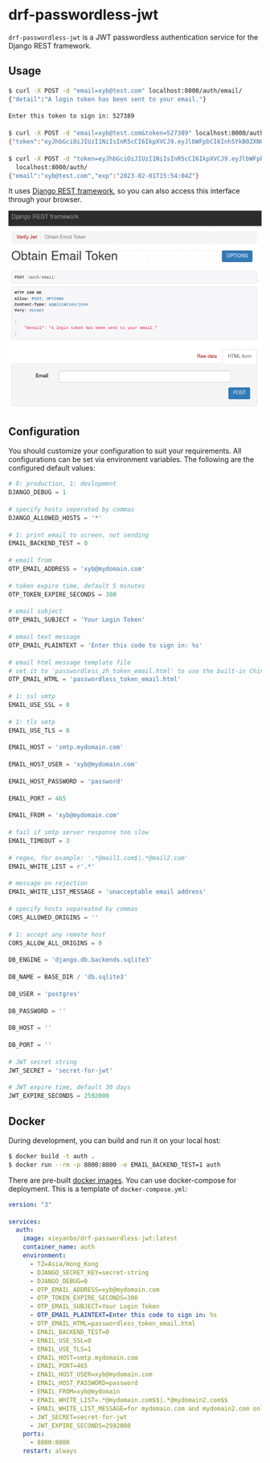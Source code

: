 # drf-passwordless-jwt

`drf-passwordless-jwt` is a JWT passwordless authentication service
for the Django REST framework.

## Usage

```sh
$ curl -X POST -d "email=xyb@test.com" localhost:8000/auth/email/
{"detail":"A login token has been sent to your email."}

Enter this token to sign in: 527389

$ curl -X POST -d "email=xyb@test.com&token=527389" localhost:8000/auth/jwt/
{"token":"eyJhbGciOiJIUzI1NiIsInR5cCI6IkpXVCJ9.eyJlbWFpbCI6Inh5YkB0ZXN0LmNvbSIsImV4cCI6MTY3NTI2Njg0NH0.a7RgJLEbeFSQeFZ93qjC2iHo_wabglwzBZ9fe9D-rfw","email":"xyb@test.com"}

$ curl -X POST -d "token=eyJhbGciOiJIUzI1NiIsInR5cCI6IkpXVCJ9.eyJlbWFpbCI6Inh5YkB0ZXN0LmNvbSIsImV4cCI6MTY3NTI2Njg0NH0.a7RgJLEbeFSQeFZ93qjC2iHo_wabglwzBZ9fe9D-rfw" \
  localhost:8000/auth/
{"email":"xyb@test.com","exp":"2023-02-01T15:54:04Z"}
```

It uses [Django REST framework](https://www.django-rest-framework.org/),
so you can also access this interface through your browser.

![](drf.webp)

## Configuration

You should customize your configuration to suit your requirements.
All configurations can be set via environment variables.
The following are the configured default values:

```python
# 0: production, 1: devlopment
DJANGO_DEBUG = 1

# specify hosts seperated by commas
DJANGO_ALLOWED_HOSTS = '*'

# 1: print email to screen, not sending
EMAIL_BACKEND_TEST = 0

# email from
OTP_EMAIL_ADDRESS = 'xyb@mydomain.com'

# token expire time, default 5 minutes
OTP_TOKEN_EXPIRE_SECONDS = 300

# email subject
OTP_EMAIL_SUBJECT = 'Your Login Token'

# email text message
OTP_EMAIL_PLAINTEXT = 'Enter this code to sign in: %s'

# email html message template file
# set it to 'passwordless_zh_token_email.html' to use the built-in Chinese template.
OTP_EMAIL_HTML = 'passwordless_token_email.html'

# 1: ssl smtp
EMAIL_USE_SSL = 0

# 1: tls smtp
EMAIL_USE_TLS = 0

EMAIL_HOST = 'smtp.mydomain.com'

EMAIL_HOST_USER = 'xyb@mydomain.com'

EMAIL_HOST_PASSWORD = 'password'

EMAIL_PORT = 465

EMAIL_FROM = 'xyb@mydomain.com'

# fail if smtp server response too slow
EMAIL_TIMEOUT = 3

# regex, for example: '.*@mail1.com$|.*@mail2.com'
EMAIL_WHITE_LIST = r'.*'

# message on rejection
EMAIL_WHITE_LIST_MESSAGE = 'unacceptable email address'

# specify hosts separeated by commas
CORS_ALLOWED_ORIGINS = ''

# 1: accept any remote host
CORS_ALLOW_ALL_ORIGINS = 0

DB_ENGINE = 'django.db.backends.sqlite3'

DB_NAME = BASE_DIR / 'db.sqlite3'

DB_USER = 'postgres'

DB_PASSWORD = ''

DB_HOST = ''

DB_PORT = ''

# JWT secret string
JWT_SECRET = 'secret-for-jwt'

# JWT expire time, default 30 days
JWT_EXPIRE_SECONDS = 2592000
```

## Docker

During development, you can build and run it on your local host:

```sh
$ docker build -t auth .
$ docker run --rm -p 8000:8000 -e EMAIL_BACKEND_TEST=1 auth
```

There are pre-built [docker images](https://hub.docker.com/r/xieyanbo/drf-passwordless-jwt).
You can use docker-compose for deployment.
This is a template of `docker-compose.yml`:

```yaml
version: "3"

services:
  auth:
    image: xieyanbo/drf-passwordless-jwt:latest
    container_name: auth
    environment:
      - TZ=Asia/Hong_Kong
      - DJANGO_SECRET_KEY=secret-string
      - DJANGO_DEBUG=0
      - OTP_EMAIL_ADDRESS=xyb@mydomain.com
      - OTP_TOKEN_EXPIRE_SECONDS=300
      - OTP_EMAIL_SUBJECT=Your Login Token
      - OTP_EMAIL_PLAINTEXT=Enter this code to sign in: %s
      - OTP_EMAIL_HTML=passwordless_token_email.html
      - EMAIL_BACKEND_TEST=0
      - EMAIL_USE_SSL=0
      - EMAIL_USE_TLS=1
      - EMAIL_HOST=smtp.mydomain.com
      - EMAIL_PORT=465
      - EMAIL_HOST_USER=xyb@mydomain.com
      - EMAIL_HOST_PASSWORD=password
      - EMAIL_FROM=xyb@mydomain
      - EMAIL_WHITE_LIST=.*@mydomain.com$$|.*@mydomain2.com$$
      - EMAIL_WHITE_LIST_MESSAGE=for mydomain.com and mydomain2.com only
      - JWT_SECRET=secret-for-jwt
      - JWT_EXPIRE_SECONDS=2592000
    ports:
      - 8000:8000
    restart: always
```
